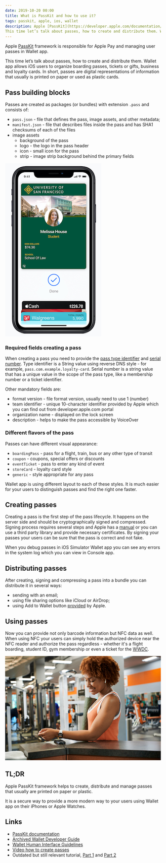 ```yaml
---
date: 2019-10-20 00:00
title: What is PassKit and how to use it?
tags: passkit, apple, ios, wallet
description: Apple [PassKit](https://developer.apple.com/documentation/passkit) framework is responsible for Apple Pay and managing user passes in Wallet app.
This time let’s talk about passes, how to create and distribute them. Wallet app allows iOS users to organize boarding passes, tickets or gifts, business and loyalty cards. In short, passes are digital representations of information that usually is printed on paper or used as plastic cards.  
---
```


Apple [PassKit](https://developer.apple.com/documentation/passkit) framework is responsible for Apple Pay and managing user passes in Wallet app.

This time let’s talk about passes, how to create and distribute them. Wallet app allows iOS users to organize boarding passes, tickets or gifts, business and loyalty cards. In short, passes are digital representations of information that usually is printed on paper or used as plastic cards.

## Pass building blocks

Passes are created as packages (or bundles) with extension `.pass` and consists of:

* 	`pass.json` - file that defines the pass, image assets, and other metadata;
* 	`manifest.json` - file that describes files inside the pass and has SHA1 checksums of each of the files
* 	image assets
	* 	background of the pass
	* 	logo - the logo in the pass header
	* 	icon - small icon for the pass
	* 	strip - image strip background behind the primary fields

![Pass in Wallet app](/assets/img/passkit/pass-in-wallet-app.jpg)

### Required fields creating a pass

When creating a pass you need to provide the [pass type identifier](https://developer.apple.com/documentation/passkit/pkpass/1618783-passtypeidentifier) and [serial number](https://developer.apple.com/documentation/passkit/pkpass/1618788-serialnumber). Type identifier is a String value using reverse DNS style - for example, `pass.com.example.loyalty-card`. Serial number is a string value that has a unique value in the scope of the pass type, like a membership number or a ticket identifier.

Other mandatory fields are:

* format version - file format version, usually need to use 1 (number)
* team identifier - unique 10-character identifier provided by Apple which you can find out from developer.apple.com portal
* organization name - displayed on the lock screen
* description - helps to make the pass accessible by VoiceOver

### Different flavors of the pass

Passes can have different visual appearance:

* `boardingPass` - pass for a flight, train, bus or any other type of transit
* `coupon` - coupons, special offers or discounts
* 	`eventTicket` - pass to enter any kind of event
* 	`storeCard` - loyalty card style
* 	`generic` - style appropriate for any pass

Wallet app is using different layout to each of these styles. It is much easier for your users to distinguish passes and find the right one faster.

## Creating passes

Creating a pass is the first step of the pass lifecycle. It happens on the server side and should be cryptographically signed and compressed. Signing process requires several steps and Apple has a [manual](https://developer.apple.com/library/archive/documentation/UserExperience/Conceptual/PassKit_PG/Creating.html#//apple_ref/doc/uid/TP40012195-CH4-SW1) or you can use a third party library and provide necessary certificates. By signing your passes your users can be sure that the pass is correct and not fake.

When you debug passes in iOS Simulator Wallet app you can see any errors in the system log which you can view in Console app.

## Distributing passes

After creating, signing and compressing a pass into a bundle you can distribute it in several ways:

* sending with an email;
* using file sharing options like iCloud or AirDrop;
* using Add to Wallet button [provided](https://developer.apple.com/documentation/passkit/pkaddpassbutton) by Apple.

## Using passes

Now you can provide not only barcode information but NFC data as well. When using NFC your users can simply hold the authorized device near the NFC reader and authorize the pass regardless - whether it's a flight boarding, student ID, gym membership or even a ticket for the [WWDC](https://kristaps.me/wwdc-2019/).

![Using pass from Apple Watch](/assets/img/passkit/scanning-pass-apple-watch.jpg)
 
## TL;DR

Apple PassKit framework helps to create, distribute and manage passes that usually are printed on paper or plastic.

It is a secure way to provide a more modern way to your users using Wallet app on their iPhones or Apple Watches.

## Links

* [PassKit documentation](https://developer.apple.com/documentation/passkit)
* [Archived Wallet Developer Guide](https://developer.apple.com/library/archive/documentation/UserExperience/Conceptual/PassKit_PG/index.html#//apple_ref/doc/uid/TP40012195-CH1-SW1)
* [Wallet Human Interface Guidelines](https://developer.apple.com/design/human-interface-guidelines/wallet/overview/pass-design/)
* [Video how to create passes](https://www.youtube.com/watch?v=g5KRJgO7yJE)
* Outdated but still relevant tutorial, [Part 1](https://www.raywenderlich.com/2855-beginning-passbook-in-ios-6-part-1-2) and [Part 2](https://www.raywenderlich.com/2853-beginning-passbook-in-ios-6-part-2-2)
